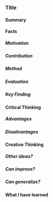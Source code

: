 ### Title

#### Summary

#### Facts

##### Motivation

##### Contribution

##### Method

##### Evaluation

##### Key Finding

#### Critical Thinking

##### Advantages

##### Disadvantages

#### Creative Thinking

##### Other ideas?

##### Can improve?

##### Can generalize?

#### What I have learned

